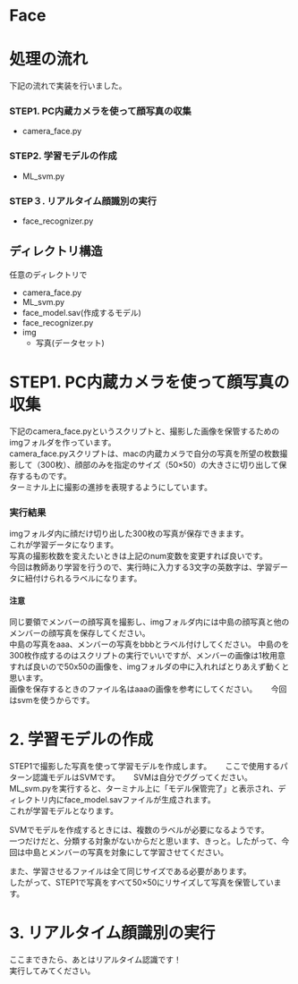 # Face

# 処理の流れ
下記の流れで実装を行いました。
### STEP1. PC内蔵カメラを使って顔写真の収集
- camera_face.py
### STEP2. 学習モデルの作成
- ML_svm.py
### STEP３. リアルタイム顔識別の実行
- face_recognizer.py

## ディレクトリ構造
任意のディレクトリで
- camera_face.py
- ML_svm.py
- face_model.sav(作成するモデル)
- face_recognizer.py
- img
  - 写真(データセット)

# STEP1. PC内蔵カメラを使って顔写真の収集
下記のcamera_face.pyというスクリプトと、撮影した画像を保管するためのimgフォルダを作っています。  
camera_face.pyスクリプトは、macの内蔵カメラで自分の写真を所望の枚数撮影して（300枚）、顔部のみを指定のサイズ（50×50）の大きさに切り出して保存するものです。  
ターミナル上に撮影の進捗を表現するようにしています。  
### 実行結果
imgフォルダ内に顔だけ切り出した300枚の写真が保存できまます。  
これが学習データになります。  
写真の撮影枚数を変えたいときは上記のnum変数を変更すれば良いです。  
今回は教師あり学習を行うので、実行時に入力する3文字の英数字は、学習データに紐付けられるラベルになります。  
#### 注意
同じ要領でメンバーの顔写真を撮影し、imgフォルダ内には中島の顔写真と他のメンバーの顔写真を保存してください。  
中島の写真をaaa、メンバーの写真をbbbとラベル付けしてください。
中島のを300枚作成するのはスクリプトの実行でいいですが、メンバーの画像は1枚用意すれば良いので50x50の画像を、imgフォルダの中に入れればとりあえず動くと思います。  
画像を保存するときのファイル名はaaaの画像を参考にしてください。　　
今回はsvmを使うからです。

# 2. 学習モデルの作成
STEP1で撮影した写真を使って学習モデルを作成します。　　
ここで使用するパターン認識モデルはSVMです。　　
SVMは自分でググってください。　　
ML_svm.pyを実行すると、ターミナル上に「モデル保管完了」と表示され、ディレクトリ内にface_model.savファイルが生成されます。  
これが学習モデルとなります。  
  
SVMでモデルを作成するときには、複数のラベルが必要になるようです。  
一つだけだと、分類する対象がないからだと思います、きっと。したがって、今回は中島とメンバーの写真を対象にして学習させてください。  
  
また、学習させるファイルは全て同じサイズである必要があります。  
したがって、STEP1で写真をすべて50×50にリサイズして写真を保管しています。  

# 3. リアルタイム顔識別の実行
ここまできたら、あとはリアルタイム認識です！  
実行してみてください。

